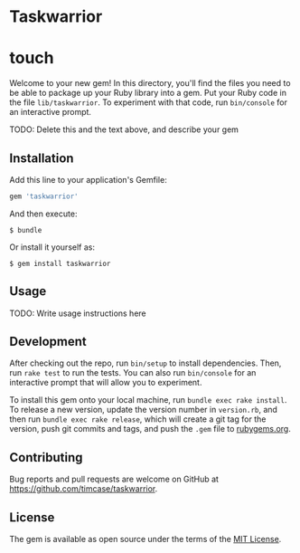# Taskwarrior
# touch

Welcome to your new gem! In this directory, you'll find the files you need to be able to package up your Ruby library into a gem. Put your Ruby code in the file `lib/taskwarrior`. To experiment with that code, run `bin/console` for an interactive prompt.

TODO: Delete this and the text above, and describe your gem

## Installation

Add this line to your application's Gemfile:

```ruby
gem 'taskwarrior'
```

And then execute:

    $ bundle

Or install it yourself as:

    $ gem install taskwarrior

## Usage

TODO: Write usage instructions here

## Development

After checking out the repo, run `bin/setup` to install dependencies. Then, run `rake test` to run the tests. You can also run `bin/console` for an interactive prompt that will allow you to experiment.

To install this gem onto your local machine, run `bundle exec rake install`. To release a new version, update the version number in `version.rb`, and then run `bundle exec rake release`, which will create a git tag for the version, push git commits and tags, and push the `.gem` file to [rubygems.org](https://rubygems.org).

## Contributing

Bug reports and pull requests are welcome on GitHub at https://github.com/timcase/taskwarrior.


## License

The gem is available as open source under the terms of the [MIT License](http://opensource.org/licenses/MIT).

